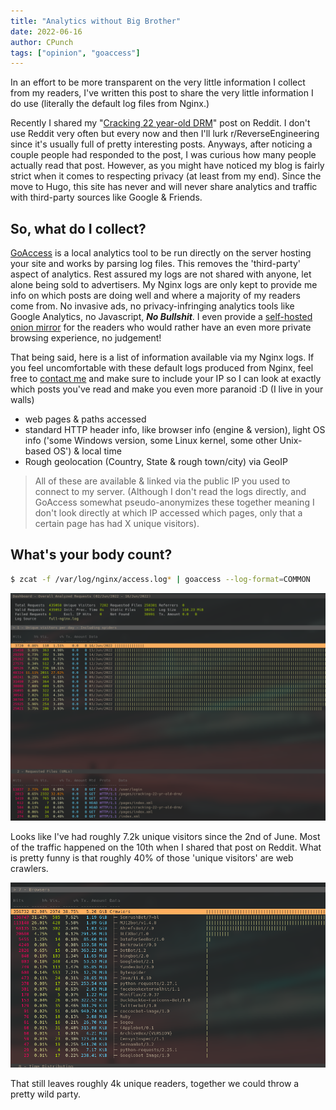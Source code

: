 ```yaml
---
title: "Analytics without Big Brother"
date: 2022-06-16
author: CPunch
tags: ["opinion", "goaccess"]
---
```


In an effort to be more transparent on the very little information I collect from my readers, I've written this post to share the very little information I do use (literally the default log files from Nginx.)

Recently I shared my "[Cracking 22 year-old DRM](https://www.reddit.com/r/ReverseEngineering/comments/v8tl42/cracking_22_yearold_drm/)" post on Reddit. I don't use Reddit very often but every now and then I'll lurk r/ReverseEngineering since it's usually full of pretty interesting posts. Anyways, after noticing a couple people had responded to the post, I was curious how many people actually read that post. However, as you might have noticed my blog is fairly strict when it comes to respecting privacy (at least from my end). Since the move to Hugo, this site has never and will never share analytics and traffic with third-party sources like Google & Friends.

## So, what do I collect?

[GoAccess](https://goaccess.io) is a local analytics tool to be run directly on the server hosting your site and works by parsing log files. This removes the 'third-party' aspect of analytics. Rest assured my logs are not shared with anyone, let alone being sold to advertisers. My Nginx logs are only kept to provide me info on which posts are doing well and where a majority of my readers come from. No invasive ads, no privacy-infringing analytics tools like Google Analytics, no Javascript, ***No Bullshit***. I even provide a [self-hosted onion mirror](http://opnpnk6eutjiqy4ndpyvwxd5pncj2g2cmz6fkocr5uh3omnn4utvspad.onion) for the readers who would rather have an even more private browsing experience, no judgement!

That being said, here is a list of information available via my Nginx logs. If you feel uncomfortable with these default logs produced from Nginx, feel free to [contact me](mailto:openpunk@proton.me) and make sure to include your IP so I can look at exactly which posts you've read and make you even more paranoid :D (I live in your walls)

- web pages & paths accessed
- standard HTTP header info, like browser info (engine & version), light OS info ('some Windows version, some Linux kernel, some other Unix-based OS') & local time
- Rough geolocation (Country, State & rough town/city) via GeoIP
> All of these are available & linked via the public IP you used to connect to my server. (Although I don't read the logs directly, and GoAccess somewhat pseudo-anonymizes these together meaning I don't look directly at which IP accessed which pages, only that a certain page has had X unique visitors).

## What's your body count?

```sh
$ zcat -f /var/log/nginx/access.log* | goaccess --log-format=COMMON
```

![](go_panel.png)

Looks like I've had roughly 7.2k unique visitors since the 2nd of June. Most of the traffic happened on the 10th when I shared that post on Reddit. What is pretty funny is that roughly 40% of those 'unique visitors' are web crawlers.

![](crawlers.png)

That still leaves roughly 4k unique readers, together we could throw a pretty wild party.